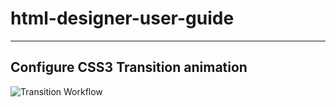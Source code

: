 # html-designer-user-guide
--------------
Configure CSS3 Transition animation
--------------
![Transition Workflow](https://github.com/swmitra/html-designer-user-guide/blob/master/demo/TransitionWorkflow.gif)



